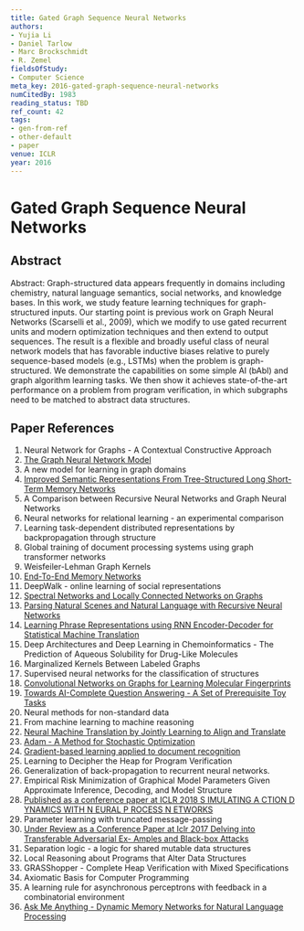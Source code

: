 ```yaml
---
title: Gated Graph Sequence Neural Networks
authors:
- Yujia Li
- Daniel Tarlow
- Marc Brockschmidt
- R. Zemel
fieldsOfStudy:
- Computer Science
meta_key: 2016-gated-graph-sequence-neural-networks
numCitedBy: 1983
reading_status: TBD
ref_count: 42
tags:
- gen-from-ref
- other-default
- paper
venue: ICLR
year: 2016
---
```


# Gated Graph Sequence Neural Networks

## Abstract

Abstract: Graph-structured data appears frequently in domains including chemistry, natural language semantics, social networks, and knowledge bases. In this work, we study feature learning techniques for graph-structured inputs. Our starting point is previous work on Graph Neural Networks (Scarselli et al., 2009), which we modify to use gated recurrent units and modern optimization techniques and then extend to output sequences. The result is a flexible and broadly useful class of neural network models that has favorable inductive biases relative to purely sequence-based models (e.g., LSTMs) when the problem is graph-structured. We demonstrate the capabilities on some simple AI (bAbI) and graph algorithm learning tasks. We then show it achieves state-of-the-art performance on a problem from program verification, in which subgraphs need to be matched to abstract data structures.

## Paper References

1. Neural Network for Graphs - A Contextual Constructive Approach
2. [The Graph Neural Network Model](2009-the-graph-neural-network-model)
3. A new model for learning in graph domains
4. [Improved Semantic Representations From Tree-Structured Long Short-Term Memory Networks](2015-improved-semantic-representations-from-tree-structured-long-short-term-memory-networks)
5. A Comparison between Recursive Neural Networks and Graph Neural Networks
6. Neural networks for relational learning - an experimental comparison
7. Learning task-dependent distributed representations by backpropagation through structure
8. Global training of document processing systems using graph transformer networks
9. Weisfeiler-Lehman Graph Kernels
10. [End-To-End Memory Networks](2015-end-to-end-memory-networks)
11. DeepWalk - online learning of social representations
12. [Spectral Networks and Locally Connected Networks on Graphs](2014-spectral-networks-and-locally-connected-networks-on-graphs)
13. [Parsing Natural Scenes and Natural Language with Recursive Neural Networks](2011-parsing-natural-scenes-and-natural-language-with-recursive-neural-networks)
14. [Learning Phrase Representations using RNN Encoder-Decoder for Statistical Machine Translation](2014-learning-phrase-representations-using-rnn-encoder-decoder-for-statistical-machine-translation)
15. Deep Architectures and Deep Learning in Chemoinformatics - The Prediction of Aqueous Solubility for Drug-Like Molecules
16. Marginalized Kernels Between Labeled Graphs
17. Supervised neural networks for the classification of structures
18. [Convolutional Networks on Graphs for Learning Molecular Fingerprints](2015-convolutional-networks-on-graphs-for-learning-molecular-fingerprints)
19. [Towards AI-Complete Question Answering - A Set of Prerequisite Toy Tasks](2016-towards-ai-complete-question-answering-a-set-of-prerequisite-toy-tasks)
20. Neural methods for non-standard data
21. From machine learning to machine reasoning
22. [Neural Machine Translation by Jointly Learning to Align and Translate](2015-neural-machine-translation-by-jointly-learning-to-align-and-translate)
23. [Adam - A Method for Stochastic Optimization](2015-adam-a-method-for-stochastic-optimization)
24. [Gradient-based learning applied to document recognition](1998-gradient-based-learning-applied-to-document-recognition)
25. Learning to Decipher the Heap for Program Verification
26. Generalization of back-propagation to recurrent neural networks.
27. Empirical Risk Minimization of Graphical Model Parameters Given Approximate Inference, Decoding, and Model Structure
28. [Published as a conference paper at ICLR 2018 S IMULATING A CTION D YNAMICS WITH N EURAL P ROCESS N ETWORKS](2018-published-as-a-conference-paper-at-iclr-2018-s-imulating-a-ction-d-ynamics-with-n-eural-p-rocess-n-etworks)
29. Parameter learning with truncated message-passing
30. [Under Review as a Conference Paper at Iclr 2017 Delving into Transferable Adversarial Ex- Amples and Black-box Attacks](2016-under-review-as-a-conference-paper-at-iclr-2017-delving-into-transferable-adversarial-ex-amples-and-black-box-attacks)
31. Separation logic - a logic for shared mutable data structures
32. Local Reasoning about Programs that Alter Data Structures
33. GRASShopper - Complete Heap Verification with Mixed Specifications
34. Axiomatic Basis for Computer Programming
35. A learning rule for asynchronous perceptrons with feedback in a combinatorial environment
36. [Ask Me Anything - Dynamic Memory Networks for Natural Language Processing](2016-ask-me-anything-dynamic-memory-networks-for-natural-language-processing)
